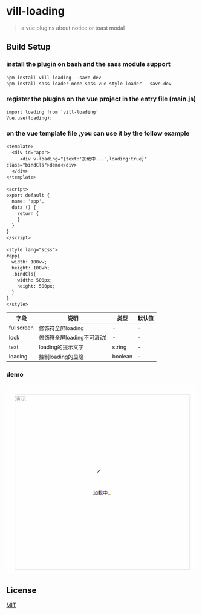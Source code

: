 # vill-loading

> a vue plugins about notice or toast modal


## Build Setup

### install the plugin on bash and the sass module support

```
npm install vill-loading --save-dev
npm install sass-loader node-sass vue-style-loader --save-dev
```

### register the plugins on the vue project in the entry file (main.js)

```
import loading from 'vill-loading'
Vue.use(loading);
```

### on the vue template file ,you can use it by the follow example

```
<template>
  <div id="app">
     <div v-loading="{text:'加载中...',loading:true}" class="bindCls">demo</div>
  </div>
</template>

<script>
export default {
  name: 'app',
  data () {
    return {
    }
  }
}
</script>

<style lang="scss">
#app{
  width: 100vw;
  height: 100vh;
  .bindCls{
    width: 500px;
    height: 500px;
  }
}
</style>

```

| 字段      | 说明              | 类型    | 默认值 |
| --------- | ----------------- | ------- | ------ |
| fullscreen | 修饰符全屏loading| - | -      |
| lock | 修饰符全屏loading不可滚动)| - | -      |
| text | loading的提示文字| string | -      |
| loading | 控制loading的显隐| boolean | -      |

### demo
![demo](https://github.com/Harhao/vill-Loading/blob/master/src/assets/demo.gif)

## License

[MIT](http://opensource.org/licenses/MIT)
